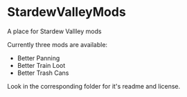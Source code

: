 # StardewValleyMods
A place for Stardew Vallley mods

Currently three mods are available:

* Better Panning 
* Better Train Loot
* Better Trash Cans

Look in the corresponding folder for it's readme and license.
